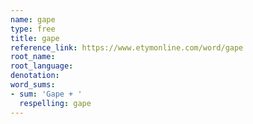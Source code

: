 ```yaml
---
name: gape
type: free
title: gape
reference_link: https://www.etymonline.com/word/gape
root_name: 
root_language: 
denotation: 
word_sums:
- sum: 'Gape + '
  respelling: gape
---
```

